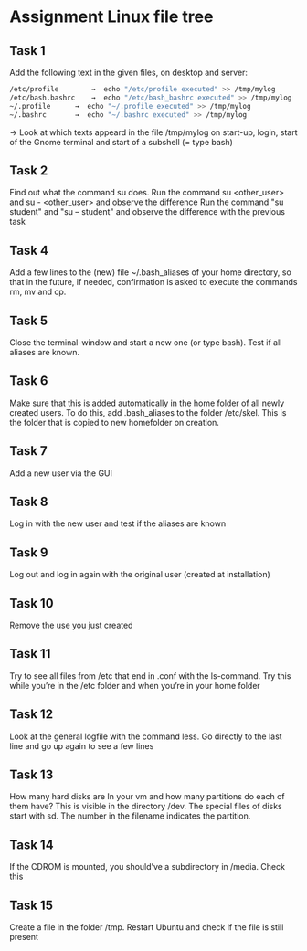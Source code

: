 # Assignment Linux file tree

## Task 1
Add the following text in the given files, on desktop and server:

```bash
/etc/profile		→  echo "/etc/profile executed" >> /tmp/mylog
/etc/bash.bashrc	→  echo "/etc/bash_bashrc executed" >> /tmp/mylog
~/.profile		→  echo "~/.profile executed" >> /tmp/mylog
~/.bashrc		→  echo "~/.bashrc executed" >> /tmp/mylog
```

→ Look at which texts appeard in the file /tmp/mylog on start-up, login, start of the Gnome terminal and start of a subshell (= type bash)


## Task 2
Find out what the command su does. 
Run the command su <other_user> and su - <other_user> and observe the difference
Run the command "su student" and "su – student" and observe the difference with the previous task


## Task 4
Add a few lines to the (new) file ~/.bash_aliases of your home directory, so that in the future, if needed, confirmation is asked to execute the commands rm, mv and cp. 


## Task 5
Close the terminal-window and start a new one (or type bash). Test if all aliases are known. 


## Task 6
Make sure that this is added automatically in the home folder of all newly created users. 
To do this, add .bash_aliases to the folder /etc/skel. This is the folder that is copied to new homefolder on creation. 


## Task 7
Add a new user via the GUI


## Task 8
Log in with the new user and test if the aliases are known 


## Task 9
Log out and log in again with the original user (created at installation) 


## Task 10
Remove the use you just created



## Task 11
Try to see all files from /etc that end in .conf with the ls-command. Try this while you’re in the /etc folder and when you’re in your home folder


## Task 12
Look at the general logfile with the command less. Go directly to the last line and go up again to see a few lines


## Task 13
How many hard disks are In your vm and how many partitions do each of them have? This is visible in the directory /dev. The special files of disks start with sd. The number in the filename indicates the partition. 


## Task 14
If the CDROM is mounted, you should’ve a subdirectory in /media. Check this


## Task 15
Create a file in the folder /tmp. Restart Ubuntu and check if the file is still present
